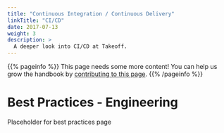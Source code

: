 ```yaml
---
title: "Continuous Integration / Continuous Delivery"
linkTitle: "CI/CD"
date: 2017-07-13
weight: 3
description: >
  A deeper look into CI/CD at Takeoff. 
---
```


{{% pageinfo %}}
This page needs some more content! You can help us grow the handbook by [contributing to this page](https://github.com/TakeoffTech/engineering-handbook/issues).
{{% /pageinfo %}}

# Best Practices - Engineering

Placeholder for best practices page



